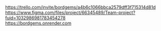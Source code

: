 
https://trello.com/invite/bordgems/a4b6c1066bbca2579dff3f715314d81d <br>
https://www.figma.com/files/project/66345489/Team-project?fuid=1032986981783454278 <br>
https://bordgems.onrender.com
